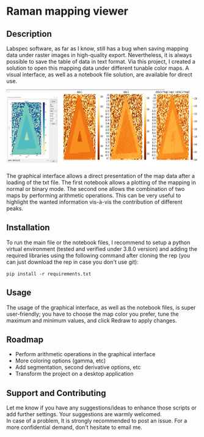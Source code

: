 # Raman mapping viewer


## Description
Labspec software, as far as I know, still has a bug when saving mapping data under raster images in high-quality export. Nevertheless, it is always possible to save the table of data in text format. Via this project, I created a solution to open this mapping data under different tunable color maps. 
A visual interface, as well as a notebook file solution, are available for direct use.

<img src="preview_gui_nb.png" alt="screenshot_app.png" style="width:900px;height:200px;"> 

The graphical interface allows a direct presentation of the map data after a loading of the txt file. The first notebook allows a plotting of the mapping in normal or binary mode. The second one allows the combination of two maps by performing arithmetic operations. This can be very useful to highlight the wanted information vis-à-vis the contribution of different peaks.

## Installation
To run the main file or the notebook files, I recommend to setup a python virtual environment (tested and verified under 3.8.0 version) and adding the required libraries using the following command after cloning the rep (you can just download the rep in case you don't use git):
```console
pip install -r requirements.txt
```
## Usage
The usage of the graphical interface, as well as the notebook files, is super user-friendly; you have to choose the map color you prefer, tune the maximum and minimum values, and click Redraw to apply changes.

## Roadmap
 <ul>
  <li>Perform arithmetic operations in the graphical interface</li>
  <li>More coloring options (gamma, etc)</li>
  <li>Add segmentation, second derivative options, etc</li>
  <li>Transform the project on a desktop application</li>
</ul> 

## Support and Contributing
Let me know if you have any suggestions/ideas to enhance those scripts or add further settings. Your suggestions are warmly welcomed.
<br>
In case of a problem, It is strongly recommended to post an issue. For a more confidential demand, don't hesitate to email me.


